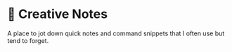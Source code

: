 # 🎨 Creative Notes

A place to jot down quick notes and command snippets that I often use but tend to forget.
